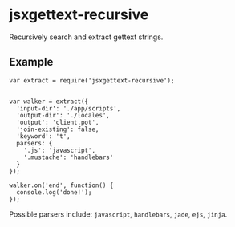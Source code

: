 # jsxgettext-recursive

Recursively search and extract gettext strings.

## Example

```
var extract = require('jsxgettext-recursive');


var walker = extract({
  'input-dir': './app/scripts',
  'output-dir': './locales',
  'output': 'client.pot',
  'join-existing': false,
  'keyword': 't',
  parsers: {
    '.js': 'javascript',
    '.mustache': 'handlebars'
  }
});

walker.on('end', function() {
  console.log('done!');
});
```

Possible parsers include: `javascript`, `handlebars`, `jade`, `ejs`, `jinja`.
